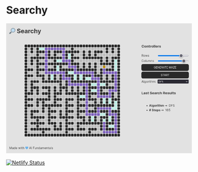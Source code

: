# Searchy

![Searchy Screenshot](public/media/main-page-screenshot.png)

[![Netlify Status](https://api.netlify.com/api/v1/badges/8f76a1ae-2e30-4ee5-8f86-b2332797cbb6/deploy-status)](https://app.netlify.com/sites/searchy-aif/deploys)
